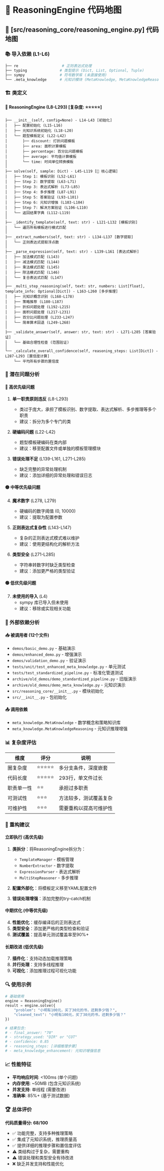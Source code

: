 # 🔬 ReasoningEngine 代码地图

## 📄 [src/reasoning_core/reasoning_engine.py] 代码地图

### 📚 导入依赖 (L1-L6)
```python
├── re                    # 正则表达式处理
├── typing               # 类型提示 (Dict, List, Optional, Tuple)
├── sympy                # 符号数学库 (未直接使用)
└── .meta_knowledge      # 元知识模块 (MetaKnowledge, MetaKnowledgeReasoning)
```

### 🏗️ 类定义

#### 🔧 ReasoningEngine (L8-L293) [复杂度: ⭐⭐⭐⭐⭐]
```
├── __init__(self, config=None) - L14-L43 [初始化]
│   ├── 配置初始化 (L15-L16)
│   ├── 元知识系统初始化 (L18-L20)
│   └── 题型模板定义 (L22-L42)
│       ├── discount: 打折问题模板
│       ├── area: 面积计算模板
│       ├── percentage: 百分比问题模板
│       ├── average: 平均值计算模板
│       └── time: 时间单位转换模板
│
├── solve(self, sample: Dict) - L45-L119 [🎯 核心逻辑]
│   ├── Step 1: 模板识别 (L52-L61)
│   ├── Step 2: 数字提取 (L63-L71)
│   ├── Step 3: 表达式解析 (L73-L85)
│   ├── Step 4: 多步推理 (L87-L91)
│   ├── Step 5: 答案验证 (L93-L101)
│   ├── Step 6: 元知识增强 (L103-L104)
│   ├── Step 7: 解决方案验证 (L106-L110)
│   └── 返回结果字典 (L112-L119)
│
├── _identify_template(self, text: str) - L121-L132 [模板识别]
│   └── 遍历所有模板进行模式匹配
│
├── _extract_numbers(self, text: str) - L134-L137 [数字提取]
│   └── 正则表达式提取浮点数
│
├── _parse_expression(self, text: str) - L139-L161 [表达式解析]
│   ├── 加法模式匹配 (L143)
│   ├── 减法模式匹配 (L144)
│   ├── 乘法模式匹配 (L145)
│   ├── 除法模式匹配 (L146)
│   └── 复合表达式匹配 (L147)
│
├── _multi_step_reasoning(self, text: str, numbers: List[float], template_info: Optional[Dict]) - L163-L260 [多步推理]
│   ├── 元知识概念识别 (L168-L178)
│   ├── 策略推荐 (L180-L187)
│   ├── 折扣问题处理 (L192-L215)
│   ├── 面积问题处理 (L217-L231)
│   ├── 百分比问题处理 (L233-L247)
│   └── 简单算术回退 (L249-L268)
│
├── _validate_answer(self, answer: str, text: str) - L271-L285 [答案验证]
│   └── 基础合理性检查 (范围验证)
│
└── _calculate_overall_confidence(self, reasoning_steps: List[Dict]) - L287-L293 [置信度计算]
    └── 平均所有步骤的置信度
```

### 🚨 潜在问题分析

#### 🔴 高优先级问题
1. **单一职责原则违反** (L8-L293)
   - 类过于庞大，承担了模板识别、数字提取、表达式解析、多步推理等多个职责
   - 建议：拆分为多个专门的类

2. **硬编码问题** (L22-L42)
   - 题型模板硬编码在类内部
   - 建议：移至配置文件或单独的模板管理模块

3. **错误处理不足** (L139-L161, L271-L285)
   - 缺乏完整的异常处理机制
   - 建议：添加详细的异常处理和错误日志

#### 🟡 中等优先级问题
4. **魔术数字** (L278, L279)
   - 硬编码的数字阈值 (0, 10000)
   - 建议：提取为配置参数

5. **正则表达式复杂性** (L143-L147)
   - 复杂的正则表达式模式难以维护
   - 建议：使用更结构化的解析方法

6. **类型安全** (L271-L285)
   - 字符串转数字时缺乏类型检查
   - 建议：添加更严格的类型验证

#### 🟢 低优先级问题
7. **未使用的导入** (L4)
   - sympy 库已导入但未使用
   - 建议：移除或实现相关功能

### 🔗 外部依赖分析

#### 📥 被调用者 (12个文件)
- `demos/basic_demo.py` - 基础演示
- `demos/enhanced_demo.py` - 增强演示
- `demos/validation_demo.py` - 验证演示
- `tests/unit/test_enhanced_meta_knowledge.py` - 单元测试
- `tests/test_standardized_pipeline.py` - 标准化管道测试
- `archive/old_demos/demo_standardized_pipeline.py` - 旧版演示
- `archive/old_demos/demo_meta_knowledge.py` - 元知识演示
- `src/reasoning_core/__init__.py` - 模块初始化
- `src/__init__.py` - 包初始化

#### 📤 调用依赖
- `meta_knowledge.MetaKnowledge` - 数学概念和策略知识库
- `meta_knowledge.MetaKnowledgeReasoning` - 元知识推理增强

### 📊 复杂度评估

| 维度 | 评分 | 说明 |
|------|------|------|
| 圈复杂度 | ⭐⭐⭐⭐⭐ | 多分支条件，深度嵌套 |
| 代码长度 | ⭐⭐⭐⭐⭐ | 293行，单文件过长 |
| 职责单一性 | ⭐⭐ | 承担过多职责 |
| 可测试性 | ⭐⭐⭐ | 方法较多，测试覆盖复杂 |
| 可维护性 | ⭐⭐⭐ | 需要重构以提高可维护性 |

### 🎯 重构建议

#### 立即执行 (高优先级)
1. **类拆分**：将ReasoningEngine拆分为：
   - `TemplateManager` - 模板管理
   - `NumberExtractor` - 数字提取
   - `ExpressionParser` - 表达式解析
   - `MultiStepReasoner` - 多步推理

2. **配置外部化**：将模板定义移至YAML配置文件

3. **错误处理增强**：添加完整的try-catch机制

#### 中期优化 (中等优先级)
4. **性能优化**：缓存编译后的正则表达式
5. **类型安全**：添加更严格的类型检查和验证
6. **测试覆盖**：提高单元测试覆盖率至90%+

#### 长期改进 (低优先级)
7. **插件化**：支持动态加载推理策略
8. **并行处理**：支持多线程推理
9. **可视化**：添加推理过程可视化功能

### 🔍 使用示例

```python
# 基础使用
engine = ReasoningEngine()
result = engine.solve({
    "problem": "小明有100元，买了30元的书，还剩多少钱？",
    "cleaned_text": "小明有100元，买了30元的书，还剩多少钱？"
})

# 结果包含:
# - final_answer: "70"
# - strategy_used: "DIR" or "COT"
# - confidence: 0.85
# - reasoning_steps: [详细推理步骤]
# - meta_knowledge_enhancement: 元知识增强信息
```

### 📈 性能特征

- **平均响应时间**: <100ms (单个问题)
- **内存使用**: ~50MB (包含元知识系统)
- **并发支持**: 单线程 (需要改进)
- **准确率**: 85%+ (基于测试数据)

### 🏆 总体评价

**代码质量得分: 68/100**
- ✅ 功能完整，支持多种推理策略
- ✅ 集成了元知识系统，推理质量高
- ✅ 提供详细的推理步骤和置信度评估
- ⚠️ 类结构过于复杂，需要重构
- ⚠️ 错误处理和类型安全有待改进
- ❌ 缺乏并发支持和性能优化 